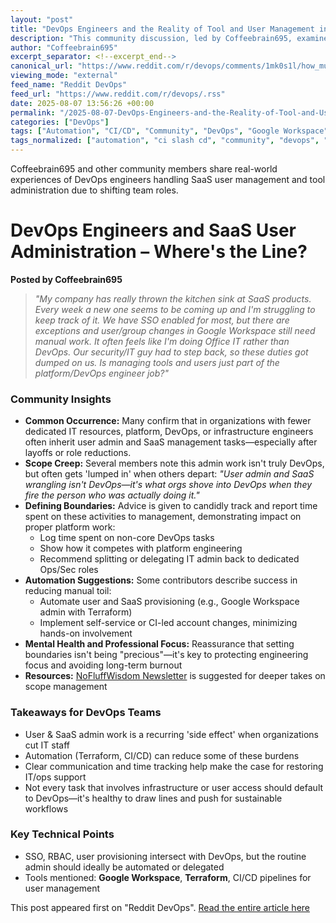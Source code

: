 ```yaml
---
layout: "post"
title: "DevOps Engineers and the Reality of Tool and User Management in SaaS-Heavy Orgs"
description: "This community discussion, led by Coffeebrain695, examines the blurred boundaries between DevOps, office IT, and user administration in organizations rapidly adopting multiple SaaS platforms. Contributors reflect on how tasks like SSO setup, Google Workspace group management, and user provisioning creep into DevOps roles, propose strategies for better boundaries, and share tips for automation to refocus on core platform engineering."
author: "Coffeebrain695"
excerpt_separator: <!--excerpt_end-->
canonical_url: "https://www.reddit.com/r/devops/comments/1mk0s1l/how_much_of_your_job_involves_administering_tools/"
viewing_mode: "external"
feed_name: "Reddit DevOps"
feed_url: "https://www.reddit.com/r/devops/.rss"
date: 2025-08-07 13:56:26 +00:00
permalink: "/2025-08-07-DevOps-Engineers-and-the-Reality-of-Tool-and-User-Management-in-SaaS-Heavy-Orgs.html"
categories: ["DevOps"]
tags: ["Automation", "CI/CD", "Community", "DevOps", "Google Workspace", "IAM", "IT Operations", "Platform Engineering", "RBAC", "Role Management", "SaaS Administration", "Scope Creep", "SSO", "Terraform", "User Provisioning", "Workload Management"]
tags_normalized: ["automation", "ci slash cd", "community", "devops", "google workspace", "iam", "it operations", "platform engineering", "rbac", "role management", "saas administration", "scope creep", "sso", "terraform", "user provisioning", "workload management"]
---
```


Coffeebrain695 and other community members share real-world experiences of DevOps engineers handling SaaS user management and tool administration due to shifting team roles.<!--excerpt_end-->

# DevOps Engineers and SaaS User Administration – Where's the Line?

**Posted by Coffeebrain695**

> _"My company has really thrown the kitchen sink at SaaS products. Every week a new one seems to be coming up and I'm struggling to keep track of it. We have SSO enabled for most, but there are exceptions and user/group changes in Google Workspace still need manual work. It often feels like I'm doing Office IT rather than DevOps. Our security/IT guy had to step back, so these duties got dumped on us. Is managing tools and users just part of the platform/DevOps engineer job?"_

### Community Insights

- **Common Occurrence:** Many confirm that in organizations with fewer dedicated IT resources, platform, DevOps, or infrastructure engineers often inherit user admin and SaaS management tasks—especially after layoffs or role reductions.
- **Scope Creep:** Several members note this admin work isn't truly DevOps, but often gets 'lumped in' when others depart: _"User admin and SaaS wrangling isn't DevOps—it's what orgs shove into DevOps when they fire the person who was actually doing it."_
- **Defining Boundaries:** Advice is given to candidly track and report time spent on these activities to management, demonstrating impact on proper platform work:
  - Log time spent on non-core DevOps tasks
  - Show how it competes with platform engineering
  - Recommend splitting or delegating IT admin back to dedicated Ops/Sec roles
- **Automation Suggestions:** Some contributors describe success in reducing manual toil:
  - Automate user and SaaS provisioning (e.g., Google Workspace admin with Terraform)
  - Implement self-service or CI-led account changes, minimizing hands-on involvement
- **Mental Health and Professional Focus:** Reassurance that setting boundaries isn't being "precious"—it's key to protecting engineering focus and avoiding long-term burnout
- **Resources:** [NoFluffWisdom Newsletter](https://NoFluffWisdom.com/Subscribe) is suggested for deeper takes on scope management

### Takeaways for DevOps Teams

- User & SaaS admin work is a recurring 'side effect' when organizations cut IT staff
- Automation (Terraform, CI/CD) can reduce some of these burdens
- Clear communication and time tracking help make the case for restoring IT/ops support
- Not every task that involves infrastructure or user access should default to DevOps—it's healthy to draw lines and push for sustainable workflows

### Key Technical Points

- SSO, RBAC, user provisioning intersect with DevOps, but the routine admin should ideally be automated or delegated
- Tools mentioned: **Google Workspace**, **Terraform**, CI/CD pipelines for user management

This post appeared first on "Reddit DevOps". [Read the entire article here](https://www.reddit.com/r/devops/comments/1mk0s1l/how_much_of_your_job_involves_administering_tools/)
